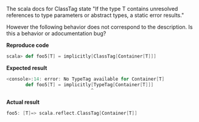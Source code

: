 The scala docs for ClassTag state "If the type T contains unresolved references to type parameters or abstract types, a static error results."

However the following behavior does not correspond to the description. Is this a behavior or adocumentation bug?

**Reproduce code**
```scala
scala> def foo5[T] = implicitly[ClassTag[Container[T]]]
```

**Expected result**
```scala
<console>:14: error: No TypeTag available for Container[T]
       def foo5[T] = implicitly[TypeTag[Container[T]]]
                               ^
```

**Actual result**
```scala
foo5: [T]=> scala.reflect.ClassTag[Container[T]]
```
